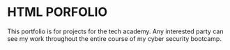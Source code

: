 # HTML PORFOLIO
 This portfolio is for projects for the tech academy.
Any interested party can see my work throughout the entire course of my cyber security bootcamp.
